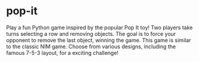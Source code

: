 # pop-it
Play a fun Python game inspired by the popular Pop It toy! Two players take turns selecting a row and removing objects. The goal is to force your opponent to remove the last object, winning the game. This game is similar to the classic NIM game. Choose from various designs, including the famous 7-5-3 layout, for a exciting challenge!

